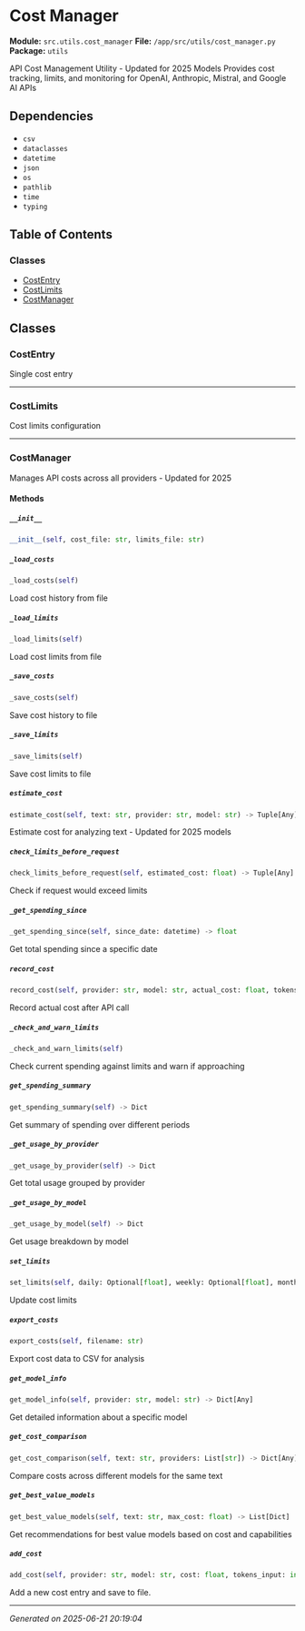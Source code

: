 # Cost Manager

**Module:** `src.utils.cost_manager`
**File:** `/app/src/utils/cost_manager.py`
**Package:** `utils`

API Cost Management Utility - Updated for 2025 Models
Provides cost tracking, limits, and monitoring for OpenAI, Anthropic, Mistral, and Google AI APIs

## Dependencies

- `csv`
- `dataclasses`
- `datetime`
- `json`
- `os`
- `pathlib`
- `time`
- `typing`

## Table of Contents

### Classes
- [CostEntry](#costentry)
- [CostLimits](#costlimits)
- [CostManager](#costmanager)

## Classes

### CostEntry

Single cost entry

---

### CostLimits

Cost limits configuration

---

### CostManager

Manages API costs across all providers - Updated for 2025

#### Methods

##### `__init__`
```python
__init__(self, cost_file: str, limits_file: str)
```

##### `_load_costs`
```python
_load_costs(self)
```

Load cost history from file

##### `_load_limits`
```python
_load_limits(self)
```

Load cost limits from file

##### `_save_costs`
```python
_save_costs(self)
```

Save cost history to file

##### `_save_limits`
```python
_save_limits(self)
```

Save cost limits to file

##### `estimate_cost`
```python
estimate_cost(self, text: str, provider: str, model: str) -> Tuple[Any]
```

Estimate cost for analyzing text - Updated for 2025 models

##### `check_limits_before_request`
```python
check_limits_before_request(self, estimated_cost: float) -> Tuple[Any]
```

Check if request would exceed limits

##### `_get_spending_since`
```python
_get_spending_since(self, since_date: datetime) -> float
```

Get total spending since a specific date

##### `record_cost`
```python
record_cost(self, provider: str, model: str, actual_cost: float, tokens_input: int, tokens_output: int, request_type: str)
```

Record actual cost after API call

##### `_check_and_warn_limits`
```python
_check_and_warn_limits(self)
```

Check current spending against limits and warn if approaching

##### `get_spending_summary`
```python
get_spending_summary(self) -> Dict
```

Get summary of spending over different periods

##### `_get_usage_by_provider`
```python
_get_usage_by_provider(self) -> Dict
```

Get total usage grouped by provider

##### `_get_usage_by_model`
```python
_get_usage_by_model(self) -> Dict
```

Get usage breakdown by model

##### `set_limits`
```python
set_limits(self, daily: Optional[float], weekly: Optional[float], monthly: Optional[float], single_request: Optional[float])
```

Update cost limits

##### `export_costs`
```python
export_costs(self, filename: str)
```

Export cost data to CSV for analysis

##### `get_model_info`
```python
get_model_info(self, provider: str, model: str) -> Dict[Any]
```

Get detailed information about a specific model

##### `get_cost_comparison`
```python
get_cost_comparison(self, text: str, providers: List[str]) -> Dict[Any]
```

Compare costs across different models for the same text

##### `get_best_value_models`
```python
get_best_value_models(self, text: str, max_cost: float) -> List[Dict]
```

Get recommendations for best value models based on cost and capabilities

##### `add_cost`
```python
add_cost(self, provider: str, model: str, cost: float, tokens_input: int, tokens_output: int, request_type: str)
```

Add a new cost entry and save to file.

---

*Generated on 2025-06-21 20:19:04*